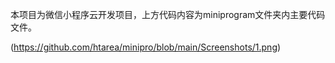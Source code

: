   本项目为微信小程序云开发项目，上方代码内容为miniprogram文件夹内主要代码文件。

 (https://github.com/htarea/minipro/blob/main/Screenshots/1.png)
